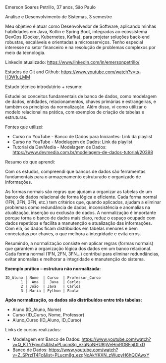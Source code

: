 Emerson Soares Petrillo, 37 anos, São Paulo


Análise e Desenvolvimento de Sistemas, 3 semestre

Meu objetivo é atuar como Desenvolvedor de Software, aplicando minhas habilidades em Java, Kotlin e Spring Boot, integradas ao ecossistema DevOps (Docker, Kubernetes, Kafka), para projetar soluções back-end robustas, escaláveis e orientadas a microsserviços. Tenho especial interesse no setor financeiro e na resolução de problemas complexos por meio da tecnologia.

Linkedin atualizado: https://www.linkedin.com/in/emersonpetrillo/


Estudos de Git and Github: https://www.youtube.com/watch?v=ts-H3W1uLMM


Estudo técnico introdutório + resumo:

Estudei os conceitos fundamentais de banco de dados, como modelagem de dados, entidades, relacionamentos, chaves primárias e estrangeiras, e também os princípios da normalização. Além disso, vi como utilizar o modelo relacional na prática, com exemplos de criação de tabelas e estruturas.

Fontes que utilizei:
- Curso no YouTube - Banco de Dados para Iniciantes: Link da playlist
- Curso no YouTube - Modelagem de Dados: Link da playlist
- Tutorial da DevMedia - Modelagem de Dados: https://www.devmedia.com.br/modelagem-de-dados-tutorial/20398

Resumo do que aprendi:

Com os estudos, compreendi que bancos de dados são ferramentas fundamentais para o armazenamento estruturado e organizado de informações.

As formas normais são regras que ajudam a organizar as tabelas de um banco de dados relacional de forma lógica e eficiente. Cada forma normal (1FN, 2FN, 3FN, etc.) tem critérios que, quando aplicados, ajudam a eliminar problemas como redundância de dados, inconsistência e anomalias na atualização, inserção ou exclusão de dados. A normalização é importante porque torna o banco de dados mais claro, reduz o espaço ocupado com dados repetidos e facilita a manutenção e atualização das informações. Com ela, os dados ficam distribuídos em tabelas menores e bem conectadas por chaves, o que melhora a integridade e evita erros.

Resumindo, a normalização consiste em aplicar regras (formas normais) que garantem a organização lógica dos dados em um banco relacional. Cada forma normal (1FN, 2FN, 3FN...) contribui para eliminar redundâncias, evitar anomalias e melhorar a integridade e manutenção do sistema.

**Exemplo prático – estrutura não normalizada:**

```
ID_Aluno | Nome  | Curso  | Professor_Curso
       1 |  Ana  |  Java  | Carlos
       2 | João  | Java   | Carlos
       3 | Maria | Python | Paula
```

**Após normalização, os dados são distribuídos entre três tabelas:**

- Aluno (ID_Aluno, Nome)
- Curso (ID_Curso, Nome, Professor)
- Aluno_Curso (ID_Aluno, ID_Curso)

Links de cursos realizados:
- Modelagem em Banco de Dados: https://www.youtube.com/watch?v=Q_KTYFgvu1s&list=PLucm8g_ezqNoNHU8tjVeHmRGBFnjDIlxD
- Banco de Dados: https://www.youtube.com/watch?v=Z_SPrzlT4Fc&list=PLucm8g_ezqNoAkYKXN_zWupyH6hQCAwxY
